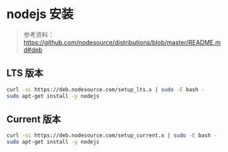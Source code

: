 # nodejs 安装

> 参考资料：https://github.com/nodesource/distributions/blob/master/README.md#deb

## LTS 版本

```sh
curl -sL https://deb.nodesource.com/setup_lts.x | sudo -E bash -
sudo apt-get install -y nodejs
```

## Current 版本

```sh
curl -sL https://deb.nodesource.com/setup_current.x | sudo -E bash -
sudo apt-get install -y nodejs
```

